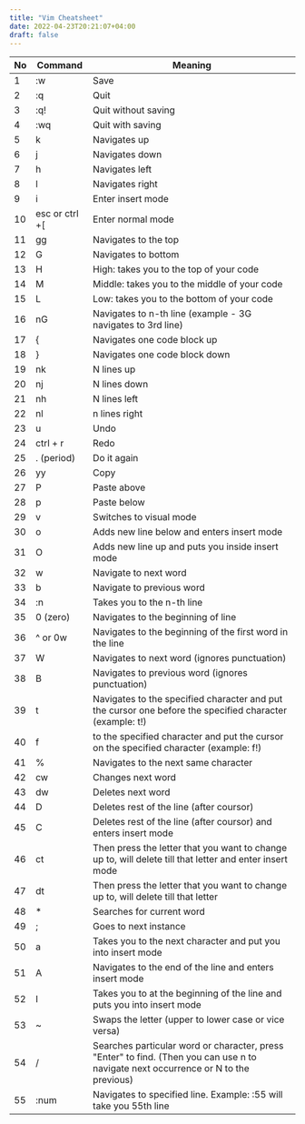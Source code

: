 ```yaml
---
title: "Vim Cheatsheet"
date: 2022-04-23T20:21:07+04:00
draft: false
---
```




| **No** | **Command**      | **Meaning**                                                                                                                                      |
|--------|------------------|--------------------------------------------------------------------------------------------------------------------------------------------------|
| 1      | :w               | Save                                                                                                                                             |
| 2      | :q               | Quit                                                                                                                                             |
| 3      | :q\!             | Quit without saving                                                                                                                              |
| 4      | :wq              | Quit with saving                                                                                                                                 |
| 5      | k                | Navigates up                                                                                                                                     |
| 6      | j                | Navigates down                                                                                                                                   |
| 7      | h                | Navigates left                                                                                                                                   |
| 8      | l                | Navigates right                                                                                                                                  |
| 9      | i                | Enter insert mode                                                                                                                                |
| 10     | esc or ctrl \+\[ | Enter normal mode                                                                                                                                |
| 11     | gg               | Navigates to the top                                                                                                                             |
| 12     | G                | Navigates to bottom                                                                                                                              |
| 13     | H                | High: takes you to the top of your code                                                                                                          |
| 14     | M                | Middle: takes you to the middle of your code                                                                                                     |
| 15     | L                | Low: takes you to the bottom of your code                                                                                                        |
| 16     | nG               | Navigates to n\-th line \(example \- 3G navigates to 3rd line\)                                                                                  |
| 17     | \{               | Navigates one code block up                                                                                                                      |
| 18     | \}               | Navigates one code block down                                                                                                                    |
| 19     | nk               | N lines up                                                                                                                                       |
| 20     | nj               | N lines down                                                                                                                                     |
| 21     | nh               | N lines left                                                                                                                                     |
| 22     | nl               | n lines right                                                                                                                                    |
| 23     | u                | Undo                                                                                                                                             |
| 24     | ctrl \+ r        | Redo                                                                                                                                             |
| 25     | \. \(period\)    | Do it again                                                                                                                                      |
| 26     | yy               | Copy                                                                                                                                             |
| 27     | P                | Paste above                                                                                                                                      |
| 28     | p                | Paste below                                                                                                                                      |
| 29     | v                | Switches to visual mode                                                                                                                          |
| 30     | o                | Adds new line below and enters insert mode                                                                                                       |
| 31     | O                | Adds new line up and puts you inside insert mode                                                                                                 |
| 32     | w                | Navigate to next word                                                                                                                            |
| 33     | b                | Navigate to previous word                                                                                                                        |
| 34     | :n               | Takes you to the n\-th line                                                                                                                      |
| 35     | 0 \(zero\)       | Navigates to the beginning of line                                                                                                               |
| 36     | ^ or 0w          | Navigates to the beginning of the first word in the line                                                                                         |
| 37     | W                | Navigates to next word \(ignores punctuation\)                                                                                                   |
| 38     | B                | Navigates to previous word \(ignores punctuation\)                                                                                               |
| 39     | t                | Navigates to the specified character and put the cursor one before the specified character \(example: t\!\)                                      |
| 40     | f                | to the specified character and put the cursor on the specified character \(example: f\!\)                                                        |
| 41     | %                | Navigates to the next same character                                                                                                             |
| 42     | cw               | Changes next word                                                                                                                                |
| 43     | dw               | Deletes next word                                                                                                                                |
| 44     | D                | Deletes rest of the line \(after coursor\)                                                                                                       |
| 45     | C                | Deletes rest of the line \(after coursor\) and enters insert mode                                                                                |
| 46     | ct               | Then press the letter that you want to change up to, will delete till that letter and enter insert mode                                          |
| 47     | dt               | Then press the letter that you want to change up to, will delete till that letter                                                                |
| 48     | \*               | Searches for current word                                                                                                                        |
| 49     | ;                | Goes to next instance                                                                                                                            |
| 50     | a                | Takes you to the next character and put you into insert mode                                                                                     |
| 51     | A                | Navigates to the end of the line and enters insert mode                                                                                          |
| 52     | I                | Takes you to at the beginning of the line and puts you into insert mode                                                                          |
| 53     | ~                | Swaps the letter \(upper to lower case or vice versa\)                                                                                           |
| 54     | /                | Searches particular word or character, press &quot;Enter&quot; to find\. \(Then you can use n to navigate next occurrence or N to the previous\) |
| 55     | :num             | Navigates to specified line\. Example: :55 will take you 55th line                                                                               |
